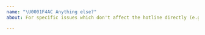```yaml
---
name: "\U0001F4AC Anything else?"
about: For specific issues which don't affect the hotline directly (e.g. bug in the iOS app), please consider to open an issue in the respective repository.

---
```

<!--
Thanks for contributing to the project 🙌 ❤️

Before opening a new issue, please make sure that we do not have any duplicates already open. You can ensure this by searching the issue list for this repository. If there is a duplicate, please close your issue and add a comment to the existing issue instead. Also, please, have a look at our FAQs and existing questions before opening a new question.
-->
